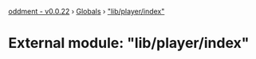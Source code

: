 [oddment - v0.0.22](../README.md) › [Globals](../globals.md) › ["lib/player/index"](_lib_player_index_.md)

# External module: "lib/player/index"


